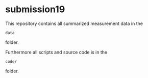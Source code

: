 # submission19
This repository contains all summarized measurement data in the 
```
data
``` 
folder.

Furthermore all scripts and source code is in the 
```
code/
```
folder.
